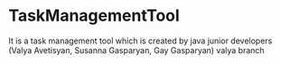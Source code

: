 # TaskManagementTool
It is a task management tool which is created by java junior developers (Valya Avetisyan, Susanna Gasparyan, Gay Gasparyan)
valya branch